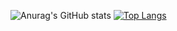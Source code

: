 ![Anurag's GitHub stats](https://github-readme-stats.vercel.app/api?username=imuhammadamin&show_icons=true&theme=tokyonight)
[![Top Langs](https://github-readme-stats.vercel.app/api/top-langs/?username=anuraghazra&layout=compact)](https://github.com/anuraghazra/github-readme-stats)
